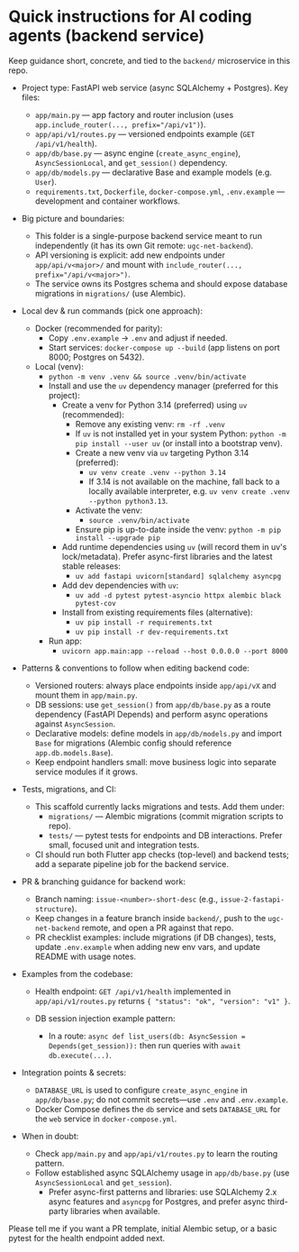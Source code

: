 <!-- .github/copilot-instructions.md for the `ugc-net-backend` service -->
# Quick instructions for AI coding agents (backend service)

Keep guidance short, concrete, and tied to the `backend/` microservice in this repo.

- Project type: FastAPI web service (async SQLAlchemy + Postgres). Key files:
  - `app/main.py` — app factory and router inclusion (uses `app.include_router(..., prefix="/api/v1")`).
  - `app/api/v1/routes.py` — versioned endpoints example (`GET /api/v1/health`).
  - `app/db/base.py` — async engine (`create_async_engine`), `AsyncSessionLocal`, and `get_session()` dependency.
  - `app/db/models.py` — declarative Base and example models (e.g. `User`).
  - `requirements.txt`, `Dockerfile`, `docker-compose.yml`, `.env.example` — development and container workflows.

- Big picture and boundaries:
  - This folder is a single-purpose backend service meant to run independently (it has its own Git remote: `ugc-net-backend`).
  - API versioning is explicit: add new endpoints under `app/api/v<major>/` and mount with `include_router(..., prefix="/api/v<major>")`.
  - The service owns its Postgres schema and should expose database migrations in `migrations/` (use Alembic).

- Local dev & run commands (pick one approach):
  - Docker (recommended for parity):
    - Copy `.env.example` -> `.env` and adjust if needed.
    - Start services: `docker-compose up --build` (app listens on port 8000; Postgres on 5432).
  - Local (venv):
    - `python -m venv .venv && source .venv/bin/activate`
    - Install and use the `uv` dependency manager (preferred for this project):
      - Create a venv for Python 3.14 (preferred) using `uv` (recommended):
        - Remove any existing venv: `rm -rf .venv`
        - If `uv` is not installed yet in your system Python: `python -m pip install --user uv` (or install into a bootstrap venv).
        - Create a new venv via `uv` targeting Python 3.14 (preferred):
          - `uv venv create .venv --python 3.14`
          - If 3.14 is not available on the machine, fall back to a locally available interpreter, e.g. `uv venv create .venv --python python3.13`.
        - Activate the venv:
          - `source .venv/bin/activate`
        - Ensure pip is up-to-date inside the venv: `python -m pip install --upgrade pip`
      - Add runtime dependencies using `uv` (will record them in uv's lock/metadata). Prefer async-first libraries and the latest stable releases:
        - `uv add fastapi uvicorn[standard] sqlalchemy asyncpg`
      - Add dev dependencies with `uv`:
        - `uv add -d pytest pytest-asyncio httpx alembic black pytest-cov`
      - Install from existing requirements files (alternative):
        - `uv pip install -r requirements.txt`
        - `uv pip install -r dev-requirements.txt`
    - Run app:
      - `uvicorn app.main:app --reload --host 0.0.0.0 --port 8000`

- Patterns & conventions to follow when editing backend code:
  - Versioned routers: always place endpoints inside `app/api/vX` and mount them in `app/main.py`.
  - DB sessions: use `get_session()` from `app/db/base.py` as a route dependency (FastAPI Depends) and perform async operations against `AsyncSession`.
  - Declarative models: define models in `app/db/models.py` and import `Base` for migrations (Alembic config should reference `app.db.models.Base`).
  - Keep endpoint handlers small: move business logic into separate service modules if it grows.

- Tests, migrations, and CI:
  - This scaffold currently lacks migrations and tests. Add them under:
    - `migrations/` — Alembic migrations (commit migration scripts to repo).
    - `tests/` — pytest tests for endpoints and DB interactions. Prefer small, focused unit and integration tests.
  - CI should run both Flutter app checks (top-level) and backend tests; add a separate pipeline job for the backend service.

- PR & branching guidance for backend work:
  - Branch naming: `issue-<number>-short-desc` (e.g., `issue-2-fastapi-structure`).
  - Keep changes in a feature branch inside `backend/`, push to the `ugc-net-backend` remote, and open a PR against that repo.
  - PR checklist examples: include migrations (if DB changes), tests, update `.env.example` when adding new env vars, and update README with usage notes.

- Examples from the codebase:
  - Health endpoint: `GET /api/v1/health` implemented in `app/api/v1/routes.py` returns `{ "status": "ok", "version": "v1" }`.
  - DB session injection example pattern:

    - In a route: `async def list_users(db: AsyncSession = Depends(get_session)):` then run queries with `await db.execute(...)`.

- Integration points & secrets:
  - `DATABASE_URL` is used to configure `create_async_engine` in `app/db/base.py`; do not commit secrets—use `.env` and `.env.example`.
  - Docker Compose defines the `db` service and sets `DATABASE_URL` for the `web` service in `docker-compose.yml`.

- When in doubt:
  - Check `app/main.py` and `app/api/v1/routes.py` to learn the routing pattern.
  - Follow established async SQLAlchemy usage in `app/db/base.py` (use `AsyncSessionLocal` and `get_session`).
    - Prefer async-first patterns and libraries: use SQLAlchemy 2.x async features and `asyncpg` for Postgres, and prefer async third-party libraries when available.

Please tell me if you want a PR template, initial Alembic setup, or a basic pytest for the health endpoint added next.
